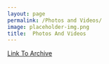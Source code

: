 ```yaml
---
layout: page
permalink: /Photos and Videos/
image: placeholder-img.png
title:  Photos And Videos
---
```

[Link To Archive]({{site.baseurl}}/Photos%20and%20Videos-a/)
